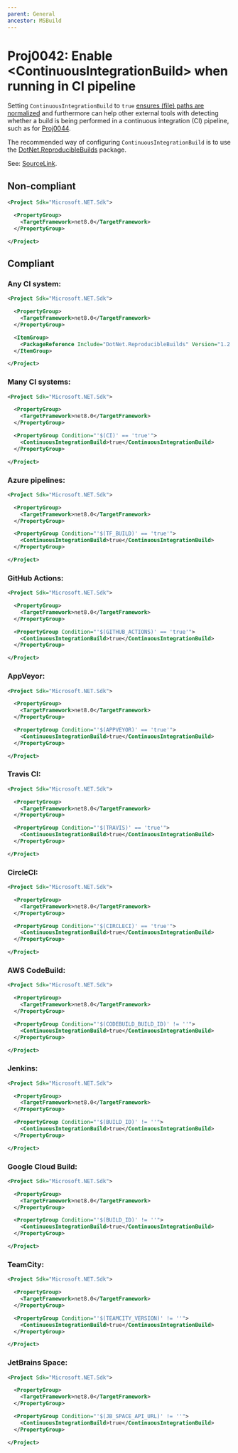 ```yaml
---
parent: General
ancestor: MSBuild
---
```


# Proj0042: Enable &lt;ContinuousIntegrationBuild&gt; when running in CI pipeline
Setting `ContinuousIntegrationBuild` to `true` [ensures (file) paths are normalized](https://learn.microsoft.com/en-us/dotnet/core/project-sdk/msbuild-props#continuousintegrationbuild)
and furthermore can help other external tools with detecting whether a build
is being performed in a continuous integration (CI) pipeline, such as for [Proj0044](./Proj0044.md).

The recommended way of configuring `ContinuousIntegrationBuild` is to use
the [DotNet.ReproducibleBuilds](https://github.com/dotnet/reproducible-builds) package.

See: [SourceLink](https://learn.microsoft.com/dotnet/core/project-sdk/msbuild-props#continuousintegrationbuild).

## Non-compliant
``` xml
<Project Sdk="Microsoft.NET.Sdk">

  <PropertyGroup>
    <TargetFramework>net8.0</TargetFramework>
  </PropertyGroup>

</Project>
```

## Compliant
### Any CI system:
``` xml
<Project Sdk="Microsoft.NET.Sdk">

  <PropertyGroup>
    <TargetFramework>net8.0</TargetFramework>
  </PropertyGroup>

  <ItemGroup>
    <PackageReference Include="DotNet.ReproducibleBuilds" Version="1.2.25" />
  </ItemGroup>

</Project>
```

### Many CI systems:
``` xml
<Project Sdk="Microsoft.NET.Sdk">

  <PropertyGroup>
    <TargetFramework>net8.0</TargetFramework>
  </PropertyGroup>

  <PropertyGroup Condition="'$(CI)' == 'true'">
    <ContinuousIntegrationBuild>true</ContinuousIntegrationBuild>
  </PropertyGroup>

</Project>
```

### Azure pipelines:
``` xml
<Project Sdk="Microsoft.NET.Sdk">

  <PropertyGroup>
    <TargetFramework>net8.0</TargetFramework>
  </PropertyGroup>

  <PropertyGroup Condition="'$(TF_BUILD)' == 'true'">
    <ContinuousIntegrationBuild>true</ContinuousIntegrationBuild>
  </PropertyGroup>

</Project>
```

### GitHub Actions:
``` xml
<Project Sdk="Microsoft.NET.Sdk">

  <PropertyGroup>
    <TargetFramework>net8.0</TargetFramework>
  </PropertyGroup>

  <PropertyGroup Condition="'$(GITHUB_ACTIONS)' == 'true'">
    <ContinuousIntegrationBuild>true</ContinuousIntegrationBuild>
  </PropertyGroup>

</Project>
```

### AppVeyor:
``` xml
<Project Sdk="Microsoft.NET.Sdk">

  <PropertyGroup>
    <TargetFramework>net8.0</TargetFramework>
  </PropertyGroup>

  <PropertyGroup Condition="'$(APPVEYOR)' == 'true'">
    <ContinuousIntegrationBuild>true</ContinuousIntegrationBuild>
  </PropertyGroup>

</Project>
```

### Travis CI:
``` xml
<Project Sdk="Microsoft.NET.Sdk">

  <PropertyGroup>
    <TargetFramework>net8.0</TargetFramework>
  </PropertyGroup>

  <PropertyGroup Condition="'$(TRAVIS)' == 'true'">
    <ContinuousIntegrationBuild>true</ContinuousIntegrationBuild>
  </PropertyGroup>

</Project>
```

### CircleCI:
``` xml
<Project Sdk="Microsoft.NET.Sdk">

  <PropertyGroup>
    <TargetFramework>net8.0</TargetFramework>
  </PropertyGroup>

  <PropertyGroup Condition="'$(CIRCLECI)' == 'true'">
    <ContinuousIntegrationBuild>true</ContinuousIntegrationBuild>
  </PropertyGroup>

</Project>
```

### AWS CodeBuild:
``` xml
<Project Sdk="Microsoft.NET.Sdk">

  <PropertyGroup>
    <TargetFramework>net8.0</TargetFramework>
  </PropertyGroup>

  <PropertyGroup Condition="'$(CODEBUILD_BUILD_ID)' != ''">
    <ContinuousIntegrationBuild>true</ContinuousIntegrationBuild>
  </PropertyGroup>

</Project>
```

### Jenkins:
``` xml
<Project Sdk="Microsoft.NET.Sdk">

  <PropertyGroup>
    <TargetFramework>net8.0</TargetFramework>
  </PropertyGroup>

  <PropertyGroup Condition="'$(BUILD_ID)' != ''">
    <ContinuousIntegrationBuild>true</ContinuousIntegrationBuild>
  </PropertyGroup>

</Project>
```

### Google Cloud Build:
``` xml
<Project Sdk="Microsoft.NET.Sdk">

  <PropertyGroup>
    <TargetFramework>net8.0</TargetFramework>
  </PropertyGroup>

  <PropertyGroup Condition="'$(BUILD_ID)' != ''">
    <ContinuousIntegrationBuild>true</ContinuousIntegrationBuild>
  </PropertyGroup>

</Project>
```

### TeamCity:
``` xml
<Project Sdk="Microsoft.NET.Sdk">

  <PropertyGroup>
    <TargetFramework>net8.0</TargetFramework>
  </PropertyGroup>

  <PropertyGroup Condition="'$(TEAMCITY_VERSION)' != ''">
    <ContinuousIntegrationBuild>true</ContinuousIntegrationBuild>
  </PropertyGroup>

</Project>
```

### JetBrains Space:
``` xml
<Project Sdk="Microsoft.NET.Sdk">

  <PropertyGroup>
    <TargetFramework>net8.0</TargetFramework>
  </PropertyGroup>

  <PropertyGroup Condition="'$(JB_SPACE_API_URL)' != ''">
    <ContinuousIntegrationBuild>true</ContinuousIntegrationBuild>
  </PropertyGroup>

</Project>
```